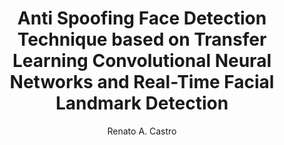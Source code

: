 ---
paperId: 26
author: Renato A. Castro
publicationauthor: Castro, R. A.
title: Anti Spoofing Face Detection Technique based on Transfer Learning Convolutional Neural Networks and Real-Time Facial Landmark Detection
pdf: --
poster: Poster_Renato_Castro
alt: --
type: Poster
topic: Deep Learning
link: 
conference: icml
year: 2019
tags: icml-2019-np
location: California, USA
---